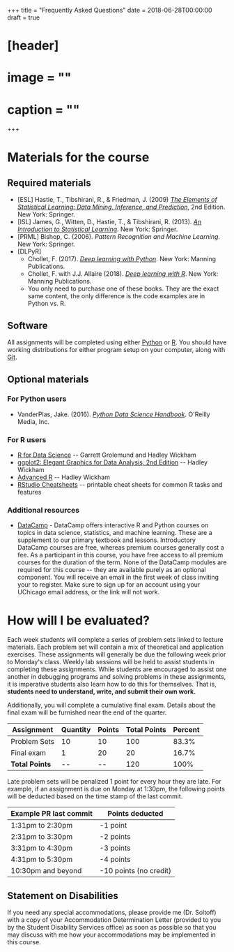 +++
title = "Frequently Asked Questions"
date = 2018-06-28T00:00:00
draft = true

# [header]
# image = ""
# caption = ""
+++

# Materials for the course

## Required materials

* [ESL] Hastie, T., Tibshirani, R., & Friedman, J. (2009) [*The Elements of Statistical Learning: Data Mining, Inference, and Prediction*](https://web.stanford.edu/~hastie/ElemStatLearn/printings/ESLII_print12.pdf), 2nd Edition. New York: Springer.
* [ISL] James, G., Witten, D., Hastie, T., & Tibshirani, R. (2013). [*An Introduction to Statistical Learning*](https://www-bcf.usc.edu/~gareth/ISL/ISLR%20Seventh%20Printing.pdf). New York: Springer.
* [PRML] Bishop, C. (2006). *Pattern Recognition and Machine Learning*. New York: Springer.
* [DLPyR]
    * Chollet, F. (2017). [*Deep learning with Python*](https://www.manning.com/books/deep-learning-with-python). New York: Manning Publications.
    * Chollet, F. with J.J. Allaire (2018). [*Deep learning with R*](https://www.manning.com/books/deep-learning-with-r). New York: Manning Publications.
    * You only need to purchase one of these books. They are the exact same content, the only difference is the code examples are in Python vs. R.
    
## Software

All assignments will be completed using either [Python](https://www.python.org/) or [R](https://www.r-project.org/). You should have working distributions for either program setup on your computer, along with [Git](https://git-scm.com/).

## Optional materials

### For Python users

* VanderPlas, Jake. (2016). [*Python Data Science Handbook*](http://proquestcombo.safaribooksonline.com.proxy.uchicago.edu/book/programming/python/9781491912126). O'Reilly Media, Inc.

### For R users

* [R for Data Science](http://r4ds.had.co.nz/) -- Garrett Grolemund and Hadley Wickham
* [ggplot2: Elegant Graphics for Data Analysis, 2nd Edition](http://link.springer.com.proxy.uchicago.edu/book/10.1007/978-3-319-24277-4) -- Hadley Wickham
* [Advanced R](http://adv-r.had.co.nz/) -- Hadley Wickham
* [RStudio Cheatsheets](https://www.rstudio.com/resources/cheatsheets/) -- printable cheat sheets for common R tasks and features

### Additional resources

* [DataCamp](https://www.datacamp.com/home) - DataCamp offers interactive R and Python courses on topics in data science, statistics, and machine learning. These are a supplement to our primary textbook and lessons. Introductory DataCamp courses are free, whereas premium courses generally cost a fee. As a participant in this course, you have free access to all premium courses for the duration of the term. None of the DataCamp modules are required for this course -- they are available purely as an optional component. You will receive an email in the first week of class inviting your to register. Make sure to sign up for an account using your UChicago email address, or the link will not work.

# How will I be evaluated?

Each week students will complete a series of problem sets linked to lecture materials. Each problem set will contain a mix of theoretical and application exercises. These assignments will generally be due the following week prior to Monday's class. Weekly lab sessions will be held to assist students in completing these assignments. While students are encouraged to assist one another in debugging programs and solving problems in these assignments, it is imperative students also learn how to do this for themselves. That is, **students need to understand, write, and submit their own work.**

Additionally, you will complete a cumulative final exam. Details about the final exam will be furnished near the end of the quarter.

| Assignment | Quantity | Points | Total Points | Percent |
|------------------|----------|--------|--------------|---------|
| Problem Sets | 10 | 10 | 100 | 83.3% |
| Final exam | 1 | 20 | 20 | 16.7% |
| **Total Points** | -- | -- | 120 | 100% |

Late problem sets will be penalized 1 point for every hour they are late. For example, if an assignment is due on Monday at 1:30pm, the following points will be deducted based on the time stamp of the last commit.

| Example PR last commit | Points deducted |
| ---------------------- | --------------- |
| 1:31pm to 2:30pm     | -1 point       |
| 2:31pm to 3:30pm       | -2 points       |
| 3:31pm to 4:30pm       | -3 points       |
| 4:31pm to 5:30pm       | -4 points       |
| 10:30pm and beyond      | -10 points (no credit) |

## Statement on Disabilities

If you need any special accommodations, please provide me (Dr. Soltoff) with a copy of your Accommodation Determination Letter (provided to you by the Student Disability Services office) as soon as possible so that you may discuss with me how your accommodations may be implemented in this course.
